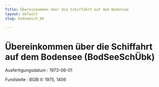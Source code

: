 ```yaml
---
Title: Übereinkommen über die Schiffahrt auf dem Bodensee
layout: default
slug: bodseesch_bk

---
```


# Übereinkommen über die Schiffahrt auf dem Bodensee (BodSeeSchÜbk)

Ausfertigungsdatum
:   1973-06-01

Fundstelle
:   BGBl II: 1975, 1406

